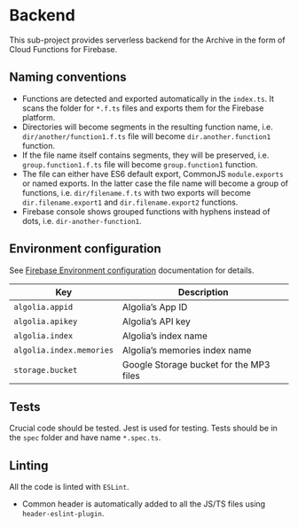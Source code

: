 # Backend

This sub-project provides serverless backend for the Archive in the form of Cloud Functions for Firebase.

## Naming conventions

- Functions are detected and exported automatically in the `index.ts`. It scans the folder for `*.f.ts` files and exports them for the Firebase platform.
- Directories will become segments in the resulting function name, i.e. `dir/another/function1.f.ts` file will become `dir.another.function1` function.
- If the file name itself contains segments, they will be preserved, i.e. `group.function1.f.ts` file will become `group.function1` function.
- The file can either have ES6 default export, CommonJS `module.exports` or named exports. In the latter case the file name will become a group of functions, i.e. `dir/filename.f.ts` with two exports will become `dir.filename.export1` and `dir.filename.export2` functions.
- Firebase console shows grouped functions with hyphens instead of dots, i.e. `dir-another-function1`.

## Environment configuration

See [Firebase Environment configuration](https://firebase.google.com/docs/functions/config-env) documentation for details.

| Key                      | Description                             |
| ------------------------ | --------------------------------------- |
| `algolia.appid`          | Algolia’s App ID                        |
| `algolia.apikey`         | Algolia’s API key                       |
| `algolia.index`          | Algolia’s index name                    |
| `algolia.index.memories` | Algolia’s memories index name           |
| `storage.bucket`         | Google Storage bucket for the MP3 files |

## Tests

Crucial code should be tested. Jest is used for testing. Tests should be in the `spec` folder and have name `*.spec.ts`.

## Linting

All the code is linted with `ESLint`.

- Common header is automatically added to all the JS/TS files using `header-eslint-plugin`.
